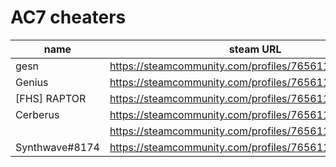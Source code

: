 # AC7 cheaters

| name | steam URL |
| ------ | ------ |
| gesn | https://steamcommunity.com/profiles/76561198081430238 |
| Genius | https://steamcommunity.com/profiles/76561198839646162 |
| [FHS] RAPTOR | https://steamcommunity.com/profiles/76561198073103373 |
| Cerberus | https://steamcommunity.com/profiles/76561198209173436 |
|  | https://steamcommunity.com/profiles/7656119897367932 |
| Synthwave#8174 | https://steamcommunity.com/profiles/76561198140245248 |
